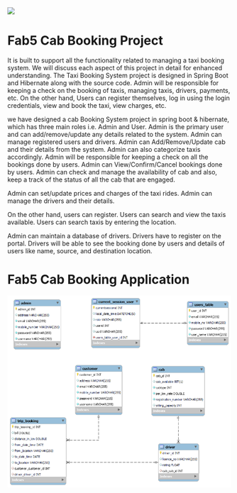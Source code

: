 <img src= "GitHub Images/Logo.png">

<H1>Fab5 Cab Booking Project</H1>


It is built to support all the functionality related to managing a taxi booking system. We will discuss each aspect of this project in detail for enhanced understanding. The Taxi Booking System project is designed in Spring Boot and Hibernate along with the source code. Admin will be responsible for keeping a check on the booking of taxis, managing taxis, drivers, payments, etc. On the other hand, Users can register themselves, log in using the login credentials, view and book the taxi, view charges, etc.

we have designed a cab Booking System project in spring boot & hibernate, which has three main roles i.e. Admin and User. Admin is the primary user and can add/remove/update any details related to the system. Admin can manage registered users and drivers. Admin can Add/Remove/Update cab and their details from the system. Admin can also categorize taxis accordingly. Admin will be responsible for keeping a check on all the bookings done by users. Admin can View/Confirm/Cancel bookings done by users. Admin can check and manage the availability of cab and also, keep a track of the status of all the cab that are engaged.

Admin can set/update prices and charges of the taxi rides. Admin can manage the drivers and their details.

On the other hand, users can register. Users can search and view the taxis available. Users can search taxis by entering the location.

Admin can maintain a database of drivers. Drivers have to register on the portal. Drivers will be able to see the booking done by users and details of users like name, source, and destination location.

<H1>Fab5 Cab Booking Application</H1>

<img src= "GitHub Images/ERDaigram.png">
